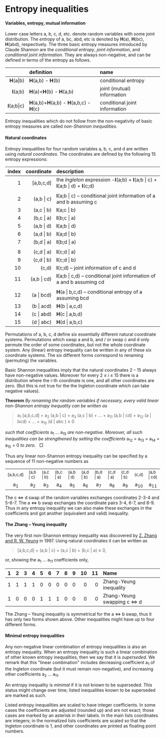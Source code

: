 Entropy inequalities
=============

#### Variables, entropy, mutual information

Lower case letters a, b, c, d, etc. denote random variables
with some joint distribution.  The *entropy* of a, bc, abd, etc is denoted
by **H**(a), **H**(bc), **H**(abd), respectively. The three basic entropy
measures introduced by Claude Shannon are the *conditional entropy*, *joint information*,
and *conditional joint information*. They are always non-negative,
and can be defined in terms of the entropy as follows.

|  | definition | name |
|---:|:------|:------|
|**H**(a\|b) | **H**(a,b) - **H**(b) | conditional entropy |
|**I**(a;b) | **H**(a)+**H**(b) - **H**(a,b) | joint (mutual) information |
|**I**(a;b\|c) | **H**(a,b)+**H**(a,b) - **H**(a,b,c) - **H**(c) | conditional joint information |

Entropy inequalities which do not follow from the non-negativity of basic 
entropy measures are called *non-Shannon inequalities*.

#### Natural coordinates

Entropy inequalities for four random variables a, b, c, and d are written
using *natural coordinates*. The coordinates are defined by the following
15 entropy expressions:

|index| coordinate  | description |
|-------:|-----------:|:-----------|
|1| [a,b,c,d]   | the *Ingleton* expression -**I**(a;b) + **I**(a;b \| c) + **I**(a;b \| d) + **I**(c;d) |
| |            |                 |
|2| (a,b \| c)  | **I**(a;b \| c) &ndash; conditional joint information of a and b assuming c |
|3| (a,c \| b)  | **I**(a;c \| b) |
|4| (b,c \| a)  | **I**(b;c \| a) |
|5| (a,b \| d)  | **I**(a;b \| d) |
|6| (a,d \| b)  | **I**(a;d \| b) |
|7| (b,d \| a)  | **I**(b;d \| a) |
| |            |                 |
|8| (c,d \| a)  | **I**(c;d \| a) |
|9| (c,d \| b)  | **I**(c;d \| b) |
|10| (c,d)       | **I**(c;d)  &ndash; joint information of c and d |
|11| (a,b \| cd) | **I**(a;b \| c,d) &ndash; conditional joint information of a and b  assuming cd |
|  |           |                 |
|12| (a \| bcd)  | **H**(a \| b,c,d) &ndash; conditional entropy of a assuming bcd |
|13| (b \| acd)  | **H**(b \| a,c,d) |
|14| (c \| abd)  | **H**(c \| a,b,d) |
|15| (d \| abc)  | **H**(d \| a,b,c) |

Permutations of a, b, c, d define six essentially different natural
coordinate systems. Permutations which swap 
a and b, and / or swap c and d only permute the order of some coordinates,
but not the whole coordinate system.
Any (linear) entropy inequality can be written in any of these six
coordinate systems. The six different forms correspond to renaming
(permuting) the variables.

Basic Shannon inequalities imply that the natural coordinates
2 &ndash; 15 always have non-negative values. Moreover for every 
2 &le; i &le; 15 there is a distribution where the i-th coordinate is
one, and all other coordinates are zero. (But this is not true for the
the Ingleton coordinate which can take negative values).

**Theorem** *By renaming the random variables if necessary, every valid
linear non-Shannon entropy inequality can be written as*

> a<sub>1</sub> [a,b,c,d] + a<sub>2</sub> (a,b | c) + a<sub>3</sub> (a,c | b) + ... + a<sub>11</sub> (a,b | cd) + a<sub>12</sub> (a | bcd) + ... + a<sub>15</sub> (d | abc ) &ge; 0

<p><em>such that coefficients</em> a<sub>1</sub> ... a<sub>15</sub> <em>are non-negative.
Moreover, all such inequalities can be strengthened by setting the
coefficients</em>  a<sub>12</sub> = a<sub>13</sub>
= a<sub>14</sub> = a<sub>15</sub> = 0 <em>to zero</em>. &nbsp; &#x25a1; </p>

<p>Thus any linear non-Shannon entropy inequality can be specified by a sequence
of 11 non-negative numbers as</p>

<table><tr><td><sub>[a,b,c,d]</sub></td>
<td><sub>(a,b | c)</sub></td><td><sub>(a,c | b)</sub></td><td><sub>(b,c | a)</sub></td>
<td><sub>(a,b | d)</sub></td><td><sub>(a,d | b)</sub></td><td><sub>(b,d | a)</sub></td>
<td><sub>(c,d | a)</sub></td><td><sub>(c,d | b)</sub></td><td><sub>(c,d)</sub></td><td><sub>(a,b | cd)</sub></td>
<tr><td align="center"> a<sub>1</sub> </td>
<td align="center"> a<sub>2</sub> </td><td align="center"> a<sub>3</sub> </td><td align="center"> a<sub>4</sub> </td>
<td align="center"> a<sub>5</sub> </td><td align="center"> a<sub>6</sub> </td><td align="center"> a<sub>7</sub> </td>
<td align="center"> a<sub>8</sub> </td><td align="center"> a<sub>9</sub> </td><td align="center"> a<sub>10</sub> </td><td align="center"> a<sub>11</sub> </td></tr>
</table>

<p>The c &#8660; d swap of the random variables exchanges coordinates 2-3-4
and 5-6-7.  The a &#8660; b swap exchanges the coordinate pairs 3-4, 6-7,
and 8-9.  Thus in any entropy inequality we can also make these exchanges
in the coefficients and got another (equivalent and valid) inequality.</p>

#### The Zhang &ndash; Yeung inequality

The very first non-Shannon entropy inequality was discovered by
[Z. Zhang and R. W. Yeung](http://www.cs.cornell.edu/courses/cs783/2007fa/papers/ZYnonShannon.pdf)
in 1997. Using natural coordinates it can be written as

> [a,b,c,d] + (a,b | c) + (a,c | b) + (b,c | a) &ge; 0,

or, showing the a<sub>1</sub> ... a<sub>11</sub> coefficients only,

|  1|  2|  3|  4|  5|  6|  7|  8|  9| 10| 11| Name |
|--:|--:|--:|--:|--:|--:|--:|--:|--:|--:|--:|:-----|
|  1|  1|  1|  1|  0|  0|  0|  0|  0|  0|  0|Zhang-Yeung inequality |
|  1|  0|  0|  0|  1|  1|  1|  0|  0|  0|  0|Zhang-Yeung swapping c &#8660; d |

The Zhang &ndash; Yeung inequality is symmetrical for the a &#8660; b
swap, thus it has only two forms shown above. Other inequalities might have
up to four different forms.

#### Minimal entropy inequalities

Any non-negative linear combination of entropy inequalities is also an
entropy inequality. When an entropy inequality is such a
linear combination of other known entropy inequalities, then we say that it
is *superseded*. 
We remark that this &quot;linear combination&quot; includes decreasing
coefficient a<sub>1</sub> of the Ingleton coordinate (but it must remain
non-negative), and increasing other coefficients a<sub>2</sub> ... 
a<sub>11</sub>.

An entropy inequality is *minimal* if it is not known to be superseded.
This status might change over time; listed inequalities known to be
superseded are marked as such.

Listed entropy inequalities are scaled to have integer coefficients. In some
cases the coefficients are adjusted (rounded up) and are not exact; those
cases are marked by an asterisk in their labels.
In the main lists coordinates are integers; in the
normalized lists coefficients are scaled so that the Ingleton coordinate
is 1, and other coordinates are printed as floating point numbers.

